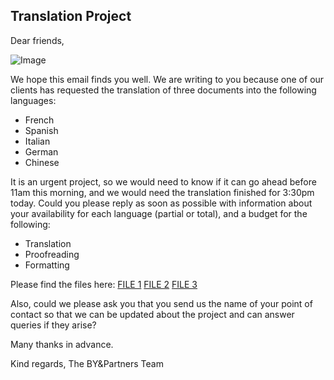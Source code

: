 ## Translation Project

Dear friends,

![Image](https://drive.google.com/open?id=1XwMTTcJgqjS2sqgAYkAkM7FLM9mM1n20)

We hope this email finds you well. We are writing to you because one of our clients has requested the translation of three documents into the following languages:

- French
- Spanish
- Italian
- German
- Chinese

It is an urgent project, so we would need to know if it can go ahead before 11am this morning, and we would need the translation finished for 3:30pm today. Could you please reply as soon as possible with information about your availability for each language (partial or total), and a budget for the following:

- Translation
- Proofreading 
- Formatting

Please find the files here: [FILE 1](https://drive.google.com/open?id=1WSuZW6ITv9ZMuGIwgxlGq1agRAnTOdJC) [FILE 2](https://drive.google.com/open?id=1nKJ38emkiNsg-SjAGC60nvuyro_m8MC8) [FILE 3](https://drive.google.com/open?id=1STx3hLzOYfEmEgSA_wVgfPUrIHEr7tM6)

Also, could we please ask you that you send us the name of your point of contact so that we can be updated about the project and can answer queries if they arise?


Many thanks in advance.

Kind regards,
The BY&Partners Team

